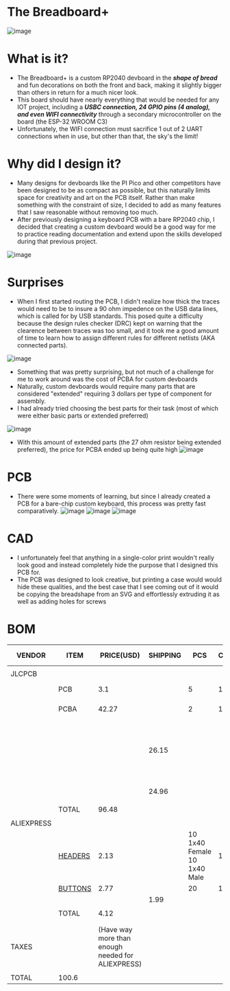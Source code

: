 # The Breadboard+
![image](https://github.com/user-attachments/assets/d4447ca4-ed9b-472e-b072-faba39d8eaf0)
# What is it?
- The Breadboard+ is a custom RP2040 devboard in the ***shape of bread*** and fun decorations on both the front and back, making it slightly bigger than others in return for a much nicer look.
- This board should have nearly everything that would be needed for any IOT project, including a ***USBC connection, 24 GPIO pins (4 analog), and even WIFI connectivity*** through a secondary microcontroller on the board (the ESP-32 WROOM C3)
- Unfortunately, the WIFI connection must sacrifice 1 out of 2 UART connections when in use, but other than that, the sky's the limit!
# Why did I design it?
- Many designs for devboards like the PI Pico and other competitors have been designed to be as compact as possible, but this naturally limits space for creativity and art on the PCB itself. Rather than make something with the constraint of size, I decided to add as many features that I saw reasonable without removing too much.
- After previously designing a keyboard PCB with a bare RP2040 chip, I decided that creating a custom devboard would be a good way for me to practice reading documentation and extend upon the skills developed during that previous project.

![image](https://github.com/user-attachments/assets/1a4461b9-ab84-4c5d-8580-057af9d8251b)

# Surprises
- When I first started routing the PCB, I didn't realize how thick the traces would need to be to insure a 90 ohm impedence on the USB data lines, which is called for by USB standards. This posed quite a difficulty because the design rules checker (DRC) kept on warning that the clearence between traces was too small, and it took me a good amount of time to learn how to assign different rules for different netlists (AKA connected parts).

![image](https://github.com/user-attachments/assets/a21a8e85-5be8-416c-a298-47e3b4b37227)

- Something that was pretty surprising, but not much of a challenge for me to work around was the cost of PCBA for custom devboards
- Naturally, custom devboards would require many parts that are considered "extended" requiring 3 dollars per type of component for assembly.
- I had already tried choosing the best parts for their task (most of which were either basic parts or extended preferred)

![image](https://github.com/user-attachments/assets/4c23ecc2-318d-4fd9-ac7d-5ead1e68d810)

- With this amount of extended parts (the 27 ohm resistor being extended preferred), the price for PCBA ended up being quite high
![image](https://github.com/user-attachments/assets/fc779ca7-f714-4f4b-bec4-3427f23bfb41)

# PCB
- There were some moments of learning, but since I already created a PCB for a bare-chip custom keyboard, this process was pretty fast comparatively.
![image](https://github.com/user-attachments/assets/7673d5b7-8ca9-4117-a122-7dee78e772a3)
![image](https://github.com/user-attachments/assets/64d12f69-5a9d-43fb-85d0-74aa405bddff)
![image](https://github.com/user-attachments/assets/918cb1b6-7b80-4891-8dc3-17a322ed6e84)

# CAD
- I unfortunately feel that anything in a single-color print wouldn't really look good and instead completely hide the purpose that I designed this PCB for.
- The PCB was designed to look creative, but printing a case would would hide these qualities, and the best case that I see coming out of it would be copying the breadshape from an SVG and effortlessly extruding it as well as adding holes for screws

# BOM

| VENDOR     | ITEM    | PRICE(USD)                                        | SHIPPING | PCS                         | CNT | REMARKS 1                         | REMARKS 2                             |
|------------|---------|---------------------------------------------------|----------|-----------------------------|-----|-----------------------------------|---------------------------------------|
|            |         |                                                   |          |                             |     |                                   |                                       |
| JLCPCB     |         |                                                   |          |                             |     |                                   |                                       |
|            | PCB     | 3.1                                               |          | 5                           | 1   | LEAD-FREE HASL                    |                                       |
|            | PCBA    | 42.27                                             |          | 2                           | 1   | Only for SMD                      |                                       |
|            |         |                                                   | 26.15    |                             |     | UPS DDP to avoid customs headache (cheapest shipping available) | Detailed by the cost-optimizing guide |
|            |         |                                                   | 24.96    |                             |     | Taxes & Fees                      |                                       |
|            |         |                                                   |          |                             |     |                                   |                                       |
|            | TOTAL   | 96.48                                             |          |                             |     |                                   |                                       |
|            |         |                                                   |          |                             |     |                                   |                                       |
| ALIEXPRESS |         |                                                   |          |                             |     |                                   |                                       |
|            | [HEADERS](https://www.aliexpress.us/item/3256807894655866.html?spm=a2g0o.productlist.main.10.2048TOyvTOyvjB&algo_pvid=78836b1f-3d59-4a97-b9b7-cac95eaa052c&algo_exp_id=78836b1f-3d59-4a97-b9b7-cac95eaa052c-52&pdp_ext_f=%7B%22order%22%3A%2220%22%2C%22eval%22%3A%221%22%7D&pdp_npi=4%40dis%21USD%212.13%212.13%21%21%212.13%212.13%21%4021030ea417511226170433127e741d%2112000043591263791%21sea%21US%216403496327%21X&curPageLogUid=TOsqkBImCibu&utparam-url=scene%3Asearch%7Cquery_from%3A#nav-specification) | 2.13                                              |          | 10 1x40 Female 10 1x40 Male | 1   |                                   |                                       |
|            | [BUTTONS](https://www.aliexpress.us/item/3256804068199319.html?spm=a2g0o.productlist.main.4.e8c1dec5Inxuai&aem_p4p_detail=202506280802286024204940544760001218999&algo_pvid=f3ffc751-558f-49ca-ac5c-7ffbabd14130&algo_exp_id=f3ffc751-558f-49ca-ac5c-7ffbabd14130-3&pdp_ext_f=%7B%22order%22%3A%22680%22%2C%22eval%22%3A%221%22%7D&pdp_npi=4%40dis%21USD%212.77%212.77%21%21%2119.73%2119.73%21%402103146c17511229483267527eb3c8%2112000028534796958%21sea%21US%216403496327%21X&curPageLogUid=fRMaRWsfiR0Y&utparam-url=scene%3Asearch%7Cquery_from%3A&search_p4p_id=202506280802286024204940544760001218999_1) | 2.77                                              |          | 20                          | 1   | 6x6x4.3mm                         | EXCLUDED                              |
|            |         |                                                   | 1.99     |                             |     |                                   |                                       |
|            |         |                                                   |          |                             |     |                                   |                                       |
|            | TOTAL   | 4.12                                              |          |                             |     |                                   |                                       |
|            |         |                                                   |          |                             |     |                                   |                                       |
|            |         |                                                   |          |                             |     |                                   |                                       |
| TAXES      |         | (Have way more than enough needed for ALIEXPRESS) |          |                             |     |                                   |                                       |
|            |         |                                                   |          |                             |     |                                   |                                       |
| TOTAL      | 100.6   |                                                   |          |                             |     |                                   |                                       |


